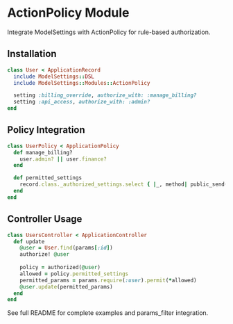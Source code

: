 # ActionPolicy Module

Integrate ModelSettings with ActionPolicy for rule-based authorization.

## Installation

```ruby
class User < ApplicationRecord
  include ModelSettings::DSL
  include ModelSettings::Modules::ActionPolicy

  setting :billing_override, authorize_with: :manage_billing?
  setting :api_access, authorize_with: :admin?
end
```

## Policy Integration

```ruby
class UserPolicy < ApplicationPolicy
  def manage_billing?
    user.admin? || user.finance?
  end

  def permitted_settings
    record.class._authorized_settings.select { |_, method| public_send(method) }.keys
  end
end
```

## Controller Usage

```ruby
class UsersController < ApplicationController
  def update
    @user = User.find(params[:id])
    authorize! @user
    
    policy = authorized(@user)
    allowed = policy.permitted_settings
    permitted_params = params.require(:user).permit(*allowed)
    @user.update(permitted_params)
  end
end
```

See full README for complete examples and params_filter integration.
